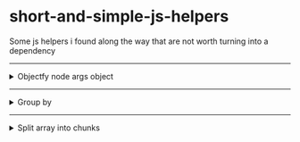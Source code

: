 # short-and-simple-js-helpers
Some js helpers i found along the way that are not worth turning into a dependency


---

<details>
  <summary>Objectfy node args object</summary>

```js
const input = ["/usr/local/bin/node", "src/server.ts", "api_key=123"];

const separator = '=';

function objectfyNodeArgs(input = []) {
  let object = {};

  input.forEach((item = '') => {
    if (item.includes(separator)) {
       const [key, value] = item.split(separator)
       object[key]=value;
    }
  });

  return object;
}

const result = objectfyNodeArgs(input);

console.log(result)

// => { api_key:"123" }
```
</details>


---

<details>
  <summary>Group by</summary>

```js
var groupBy = function(xs, key) {
  return xs.reduce(function(rv, x) {
    (rv[x[key]] = rv[x[key]] || []).push(x);
    return rv;
  }, {});
};

console.log(groupBy(['one', 'two', 'three'], 'length'));

// => {3: ["one", "two"], 5: ["three"]}
```

</details>

---

<details>
  <summary>Split array into chunks</summary>

```js
function chunk(array, chunkSize) {
  return [].concat.apply([],
    array.map(function(elem, i) {
      return i % chunkSize ? [] : [array.slice(i, i + chunkSize)];
    })
  );
}

console.log(chunk([1, 2, 3, 4, 5, 6, 7], 3))
// => (3) [[1, 2, 3], [ 4, 5, 6 ], [ 7 ] ]
```

</details>